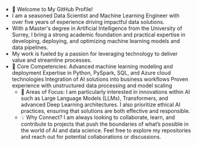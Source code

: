 - 👋 Welcome to My GitHub Profile!
- I am a seasoned Data Scientist and Machine Learning Engineer with over five years of experience driving impactful data solutions.
- With a Master's degree in Artificial Intelligence from the University of Surrey, I bring a strong academic foundation and practical expertise in developing, deploying, and optimizing machine learning models and data pipelines.
- My work is fueled by a passion for leveraging technology to deliver value and streamline processes.
- 🌟 Core Competencies:
									Advanced machine learning modeling and deployment
  								Expertise in Python, PySpark, SQL, and Azure cloud technologies
  								Integration of AI solutions into business workflows
  								Proven experience with unstructured data processing and model scaling
  - 🚀 Areas of Focus:
 									I am particularly interested in innovations within AI such as Large Language Models (LLMs), Transformers, and advanced Deep Learning architectures. I also prioritize ethical AI practices, ensuring that solutions are both effective and responsible.
  - 💡 Why Connect? I am always looking to collaborate, learn, and contribute to projects that push the boundaries of what’s possible in the world of AI and data science. Feel free to explore my repositories and reach out for potential collaborations or discussions.



<!---
Vijaya-Mohan/Vijaya-Mohan is a ✨ special ✨ repository because its `README.md` (this file) appears on your GitHub profile.
You can click the Preview link to take a look at your changes.
--->
